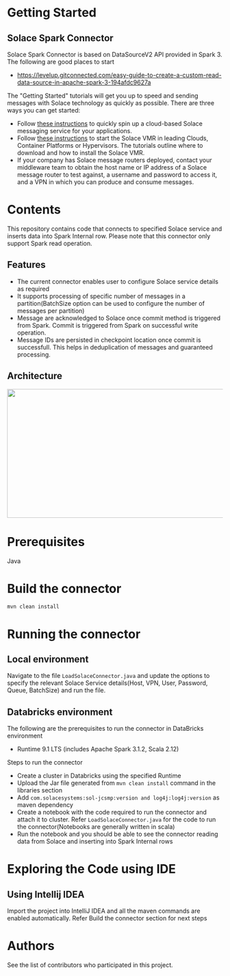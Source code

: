 # Getting Started
## Solace Spark Connector
Solace Spark Connector is based on DataSourceV2 API provided in Spark 3. The following are good places to start

* https://levelup.gitconnected.com/easy-guide-to-create-a-custom-read-data-source-in-apache-spark-3-194afdc9627a

The "Getting Started" tutorials will get you up to speed and sending messages with Solace technology as quickly as possible. There are three ways you can get started:

* Follow [these instructions](https://cloud.solace.com/learn/group_getting_started/ggs_signup.html) to quickly spin up a cloud-based Solace messaging service for your applications.
* Follow [these instructions](https://docs.solace.com/Solace-SW-Broker-Set-Up/Setting-Up-SW-Brokers.htm) to start the Solace VMR in leading Clouds, Container Platforms or Hypervisors. The tutorials outline where to download and how to install the Solace VMR.
* If your company has Solace message routers deployed, contact your middleware team to obtain the host name or IP address of a Solace message router to test against, a username and password to access it, and a VPN in which you can produce and consume messages.

# Contents

This repository contains code that connects to specified Solace service and inserts data into Spark Internal row. Please note that this connector only support Spark read operation.

## Features

* The current connector enables user to configure Solace service details as required
* It supports processing of specific number of messages in a partition(BatchSize option can be used to configure the number of messages per partition)
* Message are acknowledged to Solace once commit method is triggered from Spark. Commit is triggered from Spark on successful write operation.
* Message IDs are persisted in checkpoint location once commit is successfull. This helps in deduplication of messages and guaranteed processing.

## Architecture

<p align="center">
   <img width="600" height="300" src="https://user-images.githubusercontent.com/83568543/154064550-b41efce5-6d63-45f9-b5c4-381071a4ea0f.png"/>
</p>

# Prerequisites

Java

# Build the connector

`mvn clean install`

# Running the connector

## Local environment

Navigate to the file `LoadSolaceConnector.java` and update the options to specify the relevant Solace Service details(Host, VPN, User, Password, Queue, BatchSize) and run the file.

## Databricks environment

The following are the prerequisites to run the connector in DataBricks environment

* Runtime 9.1 LTS (includes Apache Spark 3.1.2, Scala 2.12)

Steps to run the connector

* Create a cluster in Databricks using the specified Runtime
* Upload the Jar file generated from `mvn clean install` command in the libraries section
* Add `com.solacesystems:sol-jcsmp:version and log4j:log4j:version` as maven dependency
* Create a notebook with the code required to run the connector and attach it to cluster. Refer `LoadSolaceConnector.java` for the code to run the connector(Notebooks are generally written in scala)
* Run the notebook and you should be able to see the connector reading data from Solace and inserting into Spark Internal rows

# Exploring the Code using IDE

## Using Intellij IDEA

Import the project into IntelliJ IDEA and all the maven commands are enabled automatically. Refer Build the connector section for next steps

# Authors

See the list of contributors who participated in this project.

 




